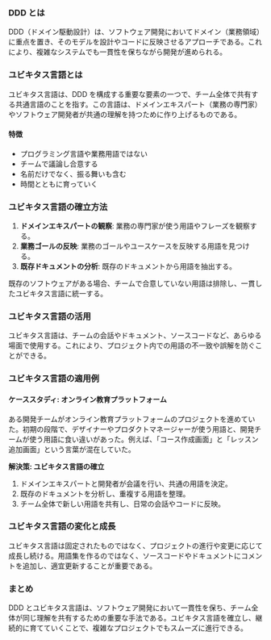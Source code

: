 ### DDD とは

DDD（ドメイン駆動設計）は、ソフトウェア開発においてドメイン（業務領域）に重点を置き、そのモデルを設計やコードに反映させるアプローチである。これにより、複雑なシステムでも一貫性を保ちながら開発が進められる。

### ユビキタス言語とは

ユビキタス言語は、DDD を構成する重要な要素の一つで、チーム全体で共有する共通言語のことを指す。この言語は、ドメインエキスパート（業務の専門家）やソフトウェア開発者が共通の理解を持つために作り上げるものである。

#### 特徴

- プログラミング言語や業務用語ではない
- チームで議論し合意する
- 名前だけでなく、振る舞いも含む
- 時間とともに育っていく

### ユビキタス言語の確立方法

1. **ドメインエキスパートの観察**: 業務の専門家が使う用語やフレーズを観察する。
2. **業務ゴールの反映**: 業務のゴールやユースケースを反映する用語を見つける。
3. **既存ドキュメントの分析**: 既存のドキュメントから用語を抽出する。

既存のソフトウェアがある場合、チームで合意していない用語は排除し、一貫したユビキタス言語に統一する。

### ユビキタス言語の活用

ユビキタス言語は、チームの会話やドキュメント、ソースコードなど、あらゆる場面で使用する。これにより、プロジェクト内での用語の不一致や誤解を防ぐことができる。

### ユビキタス言語の適用例

#### ケーススタディ: オンライン教育プラットフォーム

ある開発チームがオンライン教育プラットフォームのプロジェクトを進めていた。初期の段階で、デザイナーやプロダクトマネージャーが使う用語と、開発チームが使う用語に食い違いがあった。例えば、「コース作成画面」と「レッスン追加画面」という言葉が混在していた。

**解決策: ユビキタス言語の確立**

1. ドメインエキスパートと開発者が会議を行い、共通の用語を決定。
2. 既存のドキュメントを分析し、重複する用語を整理。
3. チーム全体で新しい用語を共有し、日常の会話やコードに反映。

### ユビキタス言語の変化と成長

ユビキタス言語は固定されたものではなく、プロジェクトの進行や変更に応じて成長し続ける。用語集を作るのではなく、ソースコードやドキュメントにコメントを追加し、適宜更新することが重要である。

### まとめ

DDD とユビキタス言語は、ソフトウェア開発において一貫性を保ち、チーム全体が同じ理解を共有するための重要な手法である。ユビキタス言語を確立し、継続的に育てていくことで、複雑なプロジェクトでもスムーズに進行できる。
